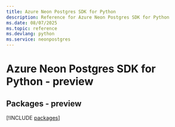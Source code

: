 ```yaml
---
title: Azure Neon Postgres SDK for Python
description: Reference for Azure Neon Postgres SDK for Python
ms.date: 08/07/2025
ms.topic: reference
ms.devlang: python
ms.service: neonpostgres
---
```

# Azure Neon Postgres SDK for Python - preview
## Packages - preview
[!INCLUDE [packages](neon-postgres-index.md)]